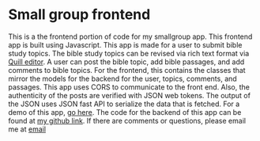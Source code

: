 # Small group frontend

This is a the frontend portion of code for my smallgroup app. This frontend app is built using Javascript. This app is made for a user to submit bible study topics. The bible study topics can be revised via rich text format via [Quill editor](https://quilljs.com/). A user can post the bible topic, add bible passages, and add comments to bible topics. For the frontend, this contains the classes that mirror the models for the backend for the user, topics, comments, and passages. This app uses CORS to communicate to the front end. Also, the authenticity of the posts are verified with JSON web tokens. The output of the JSON uses JSON fast API to serialize the data that is fetched. For a demo of this app, [go here](https://jolly-khorana-0814fc.netlify.app). The code for the backend of this app can be found at [my github link](https://github.com/ting682/smallgroup-backend). If there are comments or questions, please email me at [email](mailto:tchung682@gmail.com)